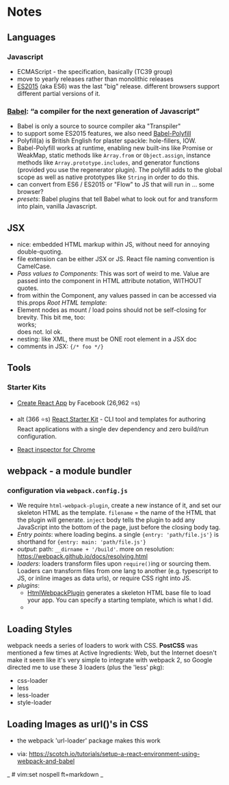 # Notes

## Languages

### Javascript
- ECMAScript - the specification, basically (TC39 group)
- move to yearly releases rather than monolithic releases
- [ES2015](https://babeljs.io/learn-es2015) (aka ES6) was the last "big" release. different browsers support different partial versions of it.

### [Babel](https://babeljs.io): “a compiler for the next generation of Javascript”
- Babel is only a source to source compiler aka "Transpiler"
- to support some ES2015 features, we also need [Babel-Polyfill](https://babeljs.io/docs/usage/polyfill/)
- Polyfill(a) is British English for plaster spackle: hole-fillers, IOW.
- Babel-Polyfill works at runtime, enabling  new built-ins like Promise or WeakMap, static methods like `Array.from` or `Object.assign`, instance methods like `Array.prototype.includes`, and generator functions (provided you use the regenerator plugin). The polyfill adds to the global scope as well as native prototypes like `String` in order to do this.
- can convert from ES6 / ES2015 or "Flow" to JS that will run in … some browser?
- *presets*: Babel plugins that tell Babel what to look out for and
transform into plain, vanilla Javascript.

## JSX
- nice: embedded HTML markup within JS, without need for annoying double-quoting.
- file extension can be either JSX or JS. React file naming convention is CamelCase.
- *Pass values to Components*: This was sort of weird to me. Value are passed into the component in HTML attribute notation, WITHOUT quotes. <shrug>
- from within the Component, any values passed in can be accessed via this.props
*Root HTML template*:
- Element nodes as mount / load poins should not be self-closing for brevity. This bit me, too: <div id="root"></div> works; <div id="root" /> does not. lol ok.
- nesting: like XML, there must be ONE root element in a JSX doc
- comments in JSX: `{/* foo */}`

## Tools
### Starter Kits
- [Create React App](https://github.com/facebookincubator/create-react-app) by Facebook (26,962 ⭐️s)
- alt (366 ⭐️s) [React Starter Kit](https://github.com/kriasoft/react-app) - CLI tool and templates for authoring React applications with a single dev dependency and zero build/run configuration.

- [React inspector for Chrome ](https://chrome.google.com/webstore/detail/react-developer-tools/fmkadmapgofadopljbjfkapdkoienihi)

## webpack - a module bundler
### configuration via `webpack.config.js`
- We require `html-webpack-plugin`, create a new instance of it, and set
our skeleton HTML as the template. `filename` = the name of the HTML that the
plugin will generate. `inject` body tells the plugin to add any JavaScript into the bottom of the page, just before the closing body tag.
- *Entry points*: where loading begins. a single `{entry: 'path/file.js'}` is shorthand for `{entry: main: 'path/file.js'}`
- *output*: path: `__dirname + '/build'`. more on resolution: https://webpack.github.io/docs/resolving.html
- *loaders*: loaders transform files upon `require()`ing or sourcing them. Loaders can transform files from one lang to another (e.g. typescript to JS, or inline images as data urls), or require CSS right into JS.
- *plugins*:
  - [HtmlWebpackPlugin](https://github.com/jantimon/html-webpack-plugin) generates a skeleton HTML base file to load your app. You can specify a starting template, which is what I did.
  - 

## Loading Styles
webpack needs a series of loaders to work with CSS. **PostCSS** was
mentioned a few times at Active Ingredients: Web, but the Internet doesn't make it seem like it's very simple to integrate with webpack 2, so Google directed me to use these 3 loaders (plus the 'less' pkg):

- css-loader
- less
- less-loader
- style-loader

## Loading Images as url()'s in CSS
- the webpack 'url-loader' package makes this work

- via: https://scotch.io/tutorials/setup-a-react-environment-using-webpack-and-babel

_ # vim:set nospell ft=markdown _
